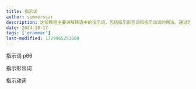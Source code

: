 ```yaml
---
title: 指示词
author: summerscar
description: 这份教程主要讲解韩语中的指示词，包括指示形容词和指示动词的用法。通过理解这些基本语法成分，可以帮助学习者更准确地使用和理解韩语。
date: 2024-10-17
tags: ['grammar']
last-modified: 1729965253000
---
```


指示词
p66

指示形容词

指示动词
